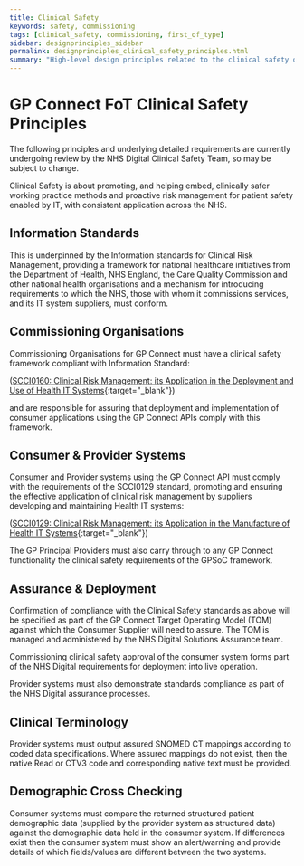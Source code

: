 ```yaml
---
title: Clinical Safety
keywords: safety, commissioning
tags: [clinical_safety, commissioning, first_of_type]
sidebar: designprinciples_sidebar
permalink: designprinciples_clinical_safety_principles.html
summary: "High-level design principles related to the clinical safety of the system."
---
```


# GP Connect FoT Clinical Safety Principles #

The following principles and underlying detailed requirements are currently undergoing review by the NHS Digital Clinical Safety Team, so may be subject to change.

Clinical Safety is about promoting, and helping embed, clinically safer working practice methods and proactive risk management for patient safety enabled by IT,  with consistent application across the NHS.

## Information Standards ##
This is underpinned by the Information standards for Clinical Risk Management, providing a framework for national healthcare initiatives from the Department of Health, NHS England, the Care Quality Commission and other national health organisations and a mechanism for introducing requirements to which the NHS, those with whom it commissions services, and its IT system suppliers, must conform. 

## Commissioning Organisations ##
Commissioning Organisations for GP Connect must have a clinical safety framework compliant with Information Standard:

([SCCI0160: Clinical Risk Management: its Application in the Deployment and Use of Health IT Systems](http://digital.nhs.uk/isce/publication/scci0160){:target="_blank"})
	
and are responsible for  assuring that deployment and implementation of consumer applications using the GP Connect APIs comply with this framework.

## Consumer & Provider Systems ##

Consumer and Provider systems using the GP Connect API must comply with the requirements of the SCCI0129 standard, promoting and ensuring the effective application of clinical risk management by suppliers developing and maintaining Health IT systems:

([SCCI0129: Clinical Risk Management:  its Application in the Manufacture of Health IT Systems](http://digital.nhs.uk/isce/publication/scci0129){:target="_blank"})

The GP Principal Providers must also carry through to any GP Connect functionality the clinical safety requirements of the GPSoC framework.

## Assurance & Deployment ##

Confirmation of compliance with the Clinical Safety standards as above  will be specified as part of the GP Connect Target Operating Model (TOM) against which the Consumer Supplier will need to assure. The TOM is managed and administered by the NHS Digital Solutions Assurance team.

Commissioning clinical safety approval of the consumer system forms part of the NHS Digital requirements for deployment into live operation.

Provider systems must also demonstrate standards compliance as part of the NHS Digital assurance processes. 

## Clinical Terminology ##

Provider systems must output assured SNOMED CT mappings according to coded data specifications.  Where assured mappings do not exist, then the native Read or CTV3 code and corresponding native text must be provided.

## Demographic Cross Checking ##

Consumer systems must compare the returned structured patient demographic data (supplied by the provider system as structured data) against the demographic data held in the consumer system.
If differences exist then the consumer system must show an alert/warning and provide details of which fields/values are different between the two systems.